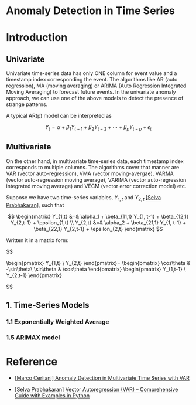 # Anomaly Detection in Time Series 

# Introduction 

## Univariate 
Univariate time-series data has only ONE column for event value and a timestamp index corresponding the event. The algorithms like AR (auto regression), MA (moving averaging) or ARIMA (Auto Regression Integrated Moving Averaging) to forecast future events. In the univariate anomaly approach, we can use one of the above models to detect the presence of strange patterns.

A typical AR(p) model can be interpreted as 

$$Y_t = \alpha + \beta_1 Y_{t-1} + \beta_2 Y_{t-2} + \cdots + \beta_{p} Y_{t-p} + \epsilon_t$$

## Multivariate

On the other hand, in multivariate time-series data, each timestamp index corresponds to multiple columns. The algorithms cover that manner are VAR (vector auto-regression), VMA (vector moving-avergae), VARMA (vector auto-regression moving average), VARIMA (vector auto-regression integrated moving average) and VECM (vector error correction model) etc.

Suppose we have two time-series variables, $Y_{1,t}$ and $Y_{2,t}$ [[Selva Prabhakaran]][Vector Autoregression (VAR) – Comprehensive Guide with Examples in Python], such that

$$ \begin{matrix} 
  Y_{1,t} &=& \alpha_1 + \beta_{11,1} Y_{1, t-1} + \beta_{12,1} Y_{2,t-1} + \epsilon_{1,t} \\ 
  Y_{2,t} &=& \alpha_2 + \beta_{21,1} Y_{1, t-1} + \beta_{22,1} Y_{2,t-1} + \epsilon_{2,t}
  \end{matrix}
$$

Written it in a matrix form:

$$ 

 \begin{pmatrix} Y_{1,t} \\ Y_{2,t} \end{pmatrix}=
   \begin{bmatrix}
     \cos\theta & -\sin\theta\\
     \sin\theta & \cos\theta
   \end{bmatrix}
   \begin{pmatrix} Y_{1,t-1} \\ Y_{2,t-1} \end{pmatrix} 

$$




## 1. Time-Series Models

### 1.1 Exponentially Weighted Average


### 1.5 ARIMAX model




# Reference

* [Anomaly Detection in Multivariate Time Series with VAR]: https://towardsdatascience.com/anomaly-detection-in-multivariate-time-series-with-var-2130f276e5e9
[[Marco Cerliani] Anomaly Detection in Multivariate Time Series with VAR](https://towardsdatascience.com/anomaly-detection-in-multivariate-time-series-with-var-2130f276e5e9)

* [Vector Autoregression (VAR) – Comprehensive Guide with Examples in Python]: https://www.machinelearningplus.com/time-series/vector-autoregression-examples-python/
[[Selva Prabhakaran] Vector Autoregression (VAR) – Comprehensive Guide with Examples in Python](https://www.machinelearningplus.com/time-series/vector-autoregression-examples-python/)

